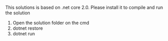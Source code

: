 ﻿This solutions is based on .net core 2.0. Please install it to compile and run the solution

1. Open the solution folder on the cmd
2. dotnet restore
3. dotnet run